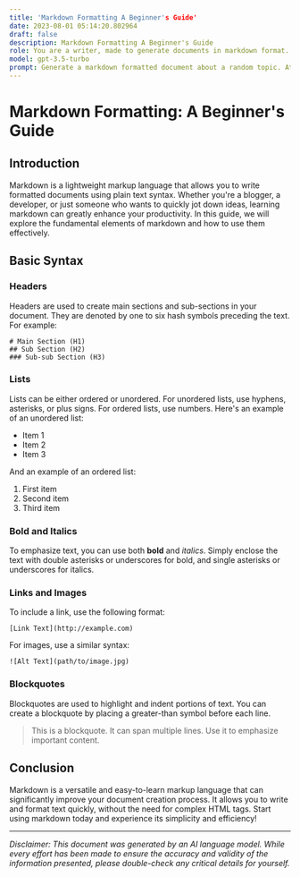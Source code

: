 ```yaml
---
title: 'Markdown Formatting A Beginner's Guide'
date: 2023-08-01 05:14:20.802964
draft: false
description: Markdown Formatting A Beginner's Guide
role: You are a writer, made to generate documents in markdown format. It is very important that all of the documents you generate are in valid markdown format.
model: gpt-3.5-turbo
prompt: Generate a markdown formatted document about a random topic. At the bottom, include a disclaimer explaining that the document was generated by you. The first line of the document should be the title. Make sure that the entire document is in proper markdown format, using a mix of various tags to make the document visually appealing.
---
```


# Markdown Formatting: A Beginner's Guide

## Introduction

Markdown is a lightweight markup language that allows you to write formatted documents using plain text syntax. Whether you're a blogger, a developer, or just someone who wants to quickly jot down ideas, learning markdown can greatly enhance your productivity. In this guide, we will explore the fundamental elements of markdown and how to use them effectively.

## Basic Syntax

### Headers

Headers are used to create main sections and sub-sections in your document. They are denoted by one to six hash symbols preceding the text. For example:

```
# Main Section (H1)
## Sub Section (H2)
### Sub-sub Section (H3)
```

### Lists

Lists can be either ordered or unordered. For unordered lists, use hyphens, asterisks, or plus signs. For ordered lists, use numbers. Here's an example of an unordered list:

- Item 1
- Item 2
- Item 3

And an example of an ordered list:

1. First item
2. Second item
3. Third item

### Bold and Italics

To emphasize text, you can use both **bold** and *italics*. Simply enclose the text with double asterisks or underscores for bold, and single asterisks or underscores for italics.

### Links and Images

To include a link, use the following format:
```
[Link Text](http://example.com)
```

For images, use a similar syntax:
```
![Alt Text](path/to/image.jpg)
```

### Blockquotes

Blockquotes are used to highlight and indent portions of text. You can create a blockquote by placing a greater-than symbol before each line.

> This is a blockquote.
> It can span multiple lines.
> Use it to emphasize important content.

## Conclusion

Markdown is a versatile and easy-to-learn markup language that can significantly improve your document creation process. It allows you to write and format text quickly, without the need for complex HTML tags. Start using markdown today and experience its simplicity and efficiency!

---

*Disclaimer: This document was generated by an AI language model. While every effort has been made to ensure the accuracy and validity of the information presented, please double-check any critical details for yourself.*